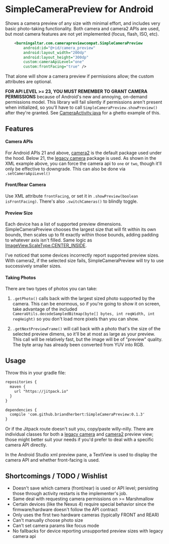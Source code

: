 # SimpleCameraPreview for Android

Shows a camera preview of any size with minimal effort, and includes very basic photo-taking functionality. Both camera and camera2 APIs are used, but most camera features are not yet implemented (focus, flash, ISO, etc).

```XML
    <burningaltar.com.camerapreviewcompat.SimpleCameraPreview
        android:id="@+id/camera_preview"
        android:layout_width="200dp"
        android:layout_height="300dp"
        custom:cameraApiLevel="one"
        custom:frontFacing="true" />
```

That alone will show a camera preview if permissions allow; the custom attributes are optional.

**FOR API LEVEL >= 23, YOU MUST REMEMBER TO GRANT CAMERA PERMISSIONS** because of Android's new and annoying, on-demand permissions model. This library will fail silently if permissions aren't present when initialized, so you'll have to call `SimpleCameraPreview.showPreview()` after they're granted. See [CameraActivity.java](CameraActivity.java) for a ghetto example of this.

## Features
#### Camera APIs
For Android APIs 21 and above, [camera2](http://developer.android.com/intl/es/reference/android/hardware/camera2/package-summary.html) is the default package used under the hood. Below 21, the [legacy camera](http://developer.android.com/intl/es/reference/android/hardware/Camera.html) package is used. As shown in the XML example above, you can force the camera api to `one` or `two`, though it'll only be effective to downgrade. This can also be done via `.setCameraApiLevel()`

#### Front/Rear Camera
Use XML attribute `frontFacing`, or set it in `.showPreview(boolean isFrontFacing)`. There's also `.switchCameras()` to blindly toggle.

#### Preview Size 
Each device has a list of supported preview dimensions. SimpleCameraPreview chooses the largest size that will fit within its own bounds, then scales up to fit exactly within those bounds, adding padding to whatever axis isn't filled. Same logic as [ImageView.ScaleType.CENTER_INSIDE](http://developer.android.com/intl/es/reference/android/widget/ImageView.ScaleType.html). 

I've noticed that some devices incorrectly report supported preview sizes. With camera2, if the selected size fails, SimpleCameraPreview will try to use successively smaller sizes.

#### Taking Photos
There are two types of photos you can take:

1. `.getPhoto()` calls back with the largest sized photo supported by the camera. This can be enormous, so if you're going to show it on screen, take advantage of the included `CameraUtils.decodeSampledBitmap(byte[] bytes, int reqWidth, int reqHeight)` so you don't load more pixels than you can show.

2. `.getNextPreviewFrame()` will call back with a photo that's the size of the selected preview dimens, so it'll be at most as large as your preview. This call will be relatively fast, but the image will be of "preview" quality. The byte array has already been converted from YUV into RGB.


## Usage
Throw this in your gradle file:
```XML
repositories {
  maven {
    url "https://jitpack.io"
  }
}

dependencies {
  compile 'com.github.briandherbert:SimpleCameraPreview:0.1.3'
}
```
Or if the Jitpack route doesn't suit you, copy/paste willy-nilly. There are individual classes for both a [legacy camera](CameraPreviewTexture.java) and [camera2](Camera2PreviewTexture.java) preview view; those might better suit your needs if you'd prefer to deal with a specific camera API directly.

In the Android Studio xml preview pane, a TextView is used to display the camera API and whether front-facing is used.

## Shortcomings / TODO / Wishlist
+ Doesn't save which camera (front/rear) is used or API level; persisting those through activity restarts is the implementer's job.
+ Same deal with requesting camera permissions on >= Marshmallow
+ Certain devices (like the Nexus 4) require special behavior since the firmware/hardware doesn't follow the API contract
+ Only uses the first two hardware cameras (typically FRONT and REAR)
+ Can't manually choose photo size
+ Can't set camera params like focus mode
+ No fallbacks for device reporting unsupported preview sizes with legacy camera api



